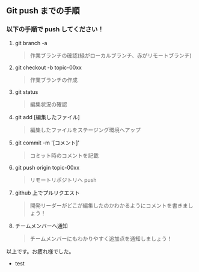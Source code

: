 ## Git push までの手順

### 以下の手順で push してください！

1. git branch -a
   > 作業ブランチの確認(緑がローカルブランチ、赤がリモートブランチ)
2. git checkout -b topic-00xx
   > 作業ブランチの作成
3. git status
   > 編集状況の確認
4. git add [編集したファイル]
   > 編集したファイルをステージング環境へアップ
5. git commit -m '[コメント]'
   > コミット時のコメントを記載
6. git push origin topic-00xx
   > リモートリポジトリへ push
7. github 上でプルリクエスト
   > 開発リーダーがどこが編集したのかわかるようにコメントを書きましょう！
8. チームメンバーへ通知
   > チームメンバーにもわかりやすく追加点を通知しましょう！

以上です。お疲れ様でした。

- test
